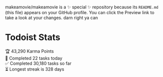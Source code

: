 makeamovie/makeamovie is a ✨ special ✨ repository because its `README.md` (this file) appears on your GitHub profile.
You can click the Preview link to take a look at your changes. darn right ya can

# Todoist Stats

<!-- TODO-IST:START -->
🏆  43,290 Karma Points           
🌸  Completed 22 tasks today           
✅  Completed 30,180 tasks so far           
⏳  Longest streak is 328 days
<!-- TODO-IST:END -->